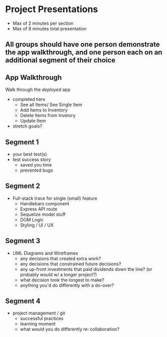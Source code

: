 # Project Presentations

- Max of 2 minutes per section
- Max of 8 minutes total presentation 

## All groups should have one person demonstrate the app walkthrough, and one person each on an additional segment of their choice

## App Walkthrough

Walk through the _deployed_ app

- completed tiers
  - See all Items/ See Single Item
  - Add Items to Inventory
  - Delete Items from Invetory
  - Update Item
- stretch goals?

## Segment 1

- your best test(s)
- test success story
  - saved you time
  - prevented bugs

## Segment 2

- Full-stack trace for single (small) feature
  - Handlebars component
  - Express API route
  - Sequelize model stuff 
  - DOM Logic
  - Styling / UI / UX

## Segment 3

- UML Diagrams and Wireframes
  - any decisions that created extra work?
  - any decisions that constrained future decisions?
  - any up-front investments that paid dividends down the line? (or probably would w/ a longer project?)
  - what decision took the longest to make?
  - anything you'd do differently with a do-over?


## Segment 4

- project management / git
  - successful practices
  - learning moment
  - what would you do differently re: collaboration?